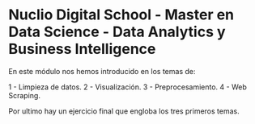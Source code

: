 # Nuclio Digital School - Master en Data Science - Data Analytics y Business Intelligence
 
 En este módulo nos hemos introducido en los temas de:
 
 1 - Limpieza de datos.
 2 - Visualización.
 3 - Preprocesamiento.
 4 - Web Scraping.
  
 Por ultimo hay un ejercicio final que engloba los tres primeros temas.
